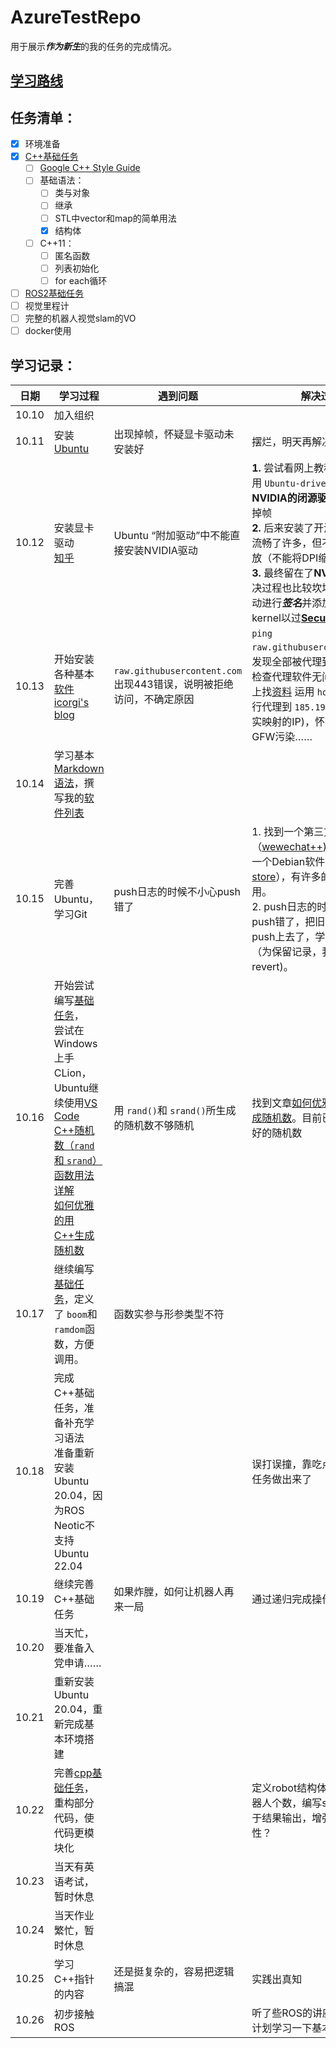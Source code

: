 # AzureTestRepo

用于展示***作为新生***的我的任务的完成情况。

## [学习路线](https://github.com/AzureSpace531/navigation_group/blob/main/%E5%AF%BC%E8%88%AA%E7%BB%84%E5%AD%A6%E4%B9%A0%E8%B7%AF%E7%BA%BF.md#c)

## 任务清单：

- [X] 环境准备
- [X] [C++基础任务](https://github.com/AzureSpace531/navigation_group/blob/main/%E5%AF%BC%E8%88%AA%E7%BB%84%E6%8B%9B%E6%96%B0%E4%BB%BB%E5%8A%A1/basic_task/Cpp_task%E8%AE%B2%E8%A7%A3.md)
  - [ ] [Google C++ Style Guide](https://zh-google-styleguide.readthedocs.io/en/latest/google-cpp-styleguide/contents/)
  - [ ] 基础语法：
    - [ ] 类与对象
    - [ ] 继承
    - [ ] STL中vector和map的简单用法
    - [X] 结构体
  - [ ] C++11：
    - [ ] 匿名函数
    - [ ] 列表初始化
    - [ ] for each循环
- [ ] [ROS2基础任务](https://github.com/AzureSpace531/navigation_group/tree/main/%E5%AF%BC%E8%88%AA%E7%BB%84%E6%8B%9B%E6%96%B0%E4%BB%BB%E5%8A%A1/ros2/%E5%9F%BA%E7%A1%80)
- [ ] 视觉里程计
- [ ] 完整的机器人视觉slam的VO
- [ ] docker使用

## 学习记录：

| 日期  | 学习过程| 遇到问题| 解决过程 |
| ----- | ------ | ------------------------ | ----------------------------------- |
| 10.10 | 加入组织|||
| 10.11 | 安装[Ubuntu](https://ubuntu.com/download/desktop)| 出现掉帧，怀疑显卡驱动未安装好| 摆烂，明天再解决|
| 10.12 | 安装显卡驱动 <br />[知乎](https://zhuanlan.zhihu.com/p/308407850)| Ubuntu “附加驱动”中不能直接安装NVIDIA驱动| **1.** 尝试看网上教程安装驱动，用 ``Ubuntu-driver``安装了**NVIDIA的闭源驱动**，但仍然有掉帧 <br> **2.** 后来安装了开源的**X.Org**，流畅了许多，但不支持分数缩放（不能将DPI缩放到125%）**3.** 最终留在了**NVIDIA官方**（解决过程也比较坎坷，还要对驱动进行***签名***并添加到grub kernel以过[**Secure Boot**](https://support.microsoft.com/en-us/windows/windows-11-and-secure-boot-a8ff1202-c0d9-42f5-940f-843abef64fad "强迫症，为了应付微软……")）|
| 10.13 | 开始安装各种基本[软件](./AppList.md) <br>[icorgi&#39;s blog](https://www.icorgi.cn/2022/04/10/412.html)| ``raw.githubusercontent.com`` 出现443错误，说明被拒绝访问，不确定原因 | ``ping raw.githubusercontent.com``，发现全部被代理到 ``localhost``检查代理软件无问题，开始网上找[资料](https://www.icorgi.cn/2022/04/10/412.html) 运用 ``hosts``把域名强行代理到 ``185.199.108.133``(真实映射的IP)，怀疑此域名被GFW污染……|
| 10.14 | 学习基本[Markdown语法](https://markdown.com.cn)，撰写我的[软件列表](./AppList.md)|||
| 10.15 | 完善Ubuntu，学习Git|push日志的时候不小心push错了| 1. 找到一个第三方的微信（[wewechat++](https://gitee.com/spark-community-works-collections/wewechat-plus-plus))，以及国内的一个Debian软件商店（[spark-store](https://spark-app.store/)），有许多的国产软件可用。<br />2. push日志的时候不小心push错了，把旧的README push上去了，学习如何[回滚](https://blog.csdn.net/qq_40032778/article/details/127236410#:~:text=gitlab%E8%BF%9C%E7%A8%8B%E5%BA%93%E4%BB%A3%E7%A0%81%E7%89%88%E6%9C%AC%E5%9B%9E%E6%BB%9A%E6%96%B9%E6%B3%95%201%20git%20log%20%E6%9F%A5%E7%9C%8B%E6%8F%90%E4%BA%A4%E5%8E%86%E5%8F%B2%EF%BC%8C%E6%89%BE%E5%87%BA%E8%A6%81%E5%9B%9E%E6%BB%9A%E5%88%B0%E7%9A%84%20commit-%20id%202,--hard%20commit-id%20%3A%E5%9B%9E%E6%BB%9A%E5%88%B0commit-id%203%20git%20reset%20--hard%20HEAD~3%EF%BC%9A%E5%B0%86%E6%9C%80%E8%BF%913%E6%AC%A1%E7%9A%84%E6%8F%90%E4%BA%A4%E5%9B%9E%E6%BB%9A)（为保留记录，我用的是revert)。 |
| 10.16 | 开始尝试编写[基础任务](./cpp_task/base_robot.cpp)，<br /> 尝试在Windows上手CLion，Ubuntu继续使用[VS Code](./AppList.md)<br />[C++随机数（`rand`和 `srand`）函数用法详解](http://c.biancheng.net/view/1352.html "不理想的生成方式")<br />[如何优雅的用C++生成随机数](https://zhuanlan.zhihu.com/p/442008589 "更随机的随机数") | 用 ``rand()``和 ``srand()``所生成的随机数不够随机| 找到文章[如何优雅的用C++生成随机数](https://zhuanlan.zhihu.com/p/442008589 "更随机的随机数")。目前已成功生成较好的随机数|
| 10.17 | 继续编写[基础任务](./cpp_task/base_robot.cpp)，定义了 ``boom``和 ``ramdom``函数，方便调用。| 函数实参与形参类型不符||
| 10.18 | 完成C++基础任务，准备补充学习语法<br />准备重新安装Ubuntu 20.04，因为ROS Neotic不支持Ubuntu 22.04|| 误打误撞，靠吃点老本把基础任务做出来了|
| 10.19 | 继续完善C++基础任务|如果炸膛，如何让机器人再来一局|通过递归完成操作。
| 10.20 | 当天忙，要准备入党申请……|||
| 10.21 | 重新安装Ubuntu 20.04，重新完成基本环境搭建 |||
| 10.22 | 完善[cpp基础任务](./cpp_task/base_robot.cpp)，重构部分代码，使代码更模块化 || 定义robot结构体，方便扩展机器人个数，编写status函数用于结果输出，增强代码可扩展性？|
| 10.23 | 当天有英语考试，暂时休息 |
| 10.24 | 当天作业繁忙，暂时休息 |
| 10.25 | 学习C++指针的内容 | 还是挺复杂的，容易把逻辑搞混 | 实践出真知 |
| 10.26 | 初步接触ROS | | 听了些ROS的讲座，晚上回来计划学习一下基本理论。